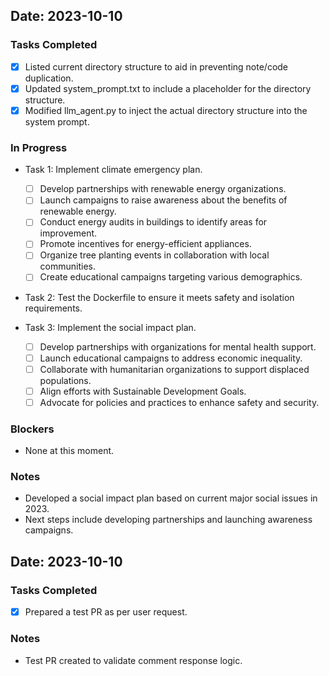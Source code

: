 ## Date: 2023-10-10

### Tasks Completed
- [x] Listed current directory structure to aid in preventing note/code duplication.
- [x] Updated system_prompt.txt to include a placeholder for the directory structure.
- [x] Modified llm_agent.py to inject the actual directory structure into the system prompt.

### In Progress
- Task 1: Implement climate emergency plan.
  - [ ] Develop partnerships with renewable energy organizations.
  - [ ] Launch campaigns to raise awareness about the benefits of renewable energy.
  - [ ] Conduct energy audits in buildings to identify areas for improvement.
  - [ ] Promote incentives for energy-efficient appliances.
  - [ ] Organize tree planting events in collaboration with local communities.
  - [ ] Create educational campaigns targeting various demographics.
- Task 2: Test the Dockerfile to ensure it meets safety and isolation requirements.

- Task 3: Implement the social impact plan.
  - [ ] Develop partnerships with organizations for mental health support.
  - [ ] Launch educational campaigns to address economic inequality.
  - [ ] Collaborate with humanitarian organizations to support displaced populations.
  - [ ] Align efforts with Sustainable Development Goals.
  - [ ] Advocate for policies and practices to enhance safety and security.

### Blockers
- None at this moment.

### Notes
- Developed a social impact plan based on current major social issues in 2023.
- Next steps include developing partnerships and launching awareness campaigns.
## Date: 2023-10-10

### Tasks Completed
- [x] Prepared a test PR as per user request.

### Notes
- Test PR created to validate comment response logic.
